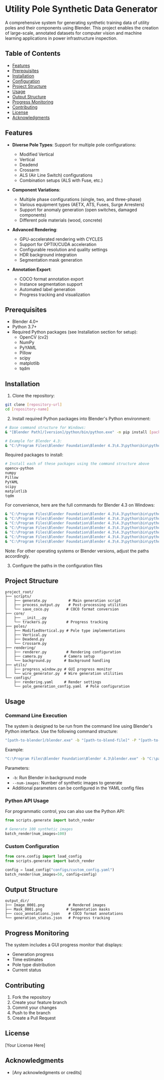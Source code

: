 # Utility Pole Synthetic Data Generator

A comprehensive system for generating synthetic training data of utility poles and their components using Blender. This project enables the creation of large-scale, annotated datasets for computer vision and machine learning applications in power infrastructure inspection.

## Table of Contents
- [Features](#features)
- [Prerequisites](#prerequisites)
- [Installation](#installation)
- [Configuration](#configuration)
- [Project Structure](#project-structure)
- [Usage](#usage)
- [Output Structure](#output-structure)
- [Progress Monitoring](#progress-monitoring)
- [Contributing](#contributing)
- [License](#license)
- [Acknowledgments](#acknowledgments)

## Features

- **Diverse Pole Types**: Support for multiple pole configurations:
  - Modified Vertical
  - Vertical
  - Deadend
  - Crossarm
  - ALS (Air Line Switch) configurations
  - Combination setups (ALS with Fuse, etc.)

- **Component Variations**:
  - Multiple phase configurations (single, two, and three-phase)
  - Various equipment types (AETX, ATS, Fuses, Surge Arresters)
  - Support for anomaly generation (open switches, damaged components)
  - Different pole materials (wood, concrete)

- **Advanced Rendering**:
  - GPU-accelerated rendering with CYCLES
  - Support for OPTIX/CUDA acceleration
  - Configurable resolution and quality settings
  - HDR background integration
  - Segmentation mask generation

- **Annotation Export**:
  - COCO format annotation export
  - Instance segmentation support
  - Automated label generation
  - Progress tracking and visualization

## Prerequisites

- Blender 4.0+
- Python 3.7+
- Required Python packages (see Installation section for setup):
  - OpenCV (cv2)
  - NumPy
  - PyYAML
  - Pillow
  - scipy
  - matplotlib
  - tqdm

## Installation

1. Clone the repository:

```bash
git clone [repository-url]
cd [repository-name]
```

2. Install required Python packages into Blender's Python environment:

```bash
# Base command structure for Windows:
& "[Blender Path]/[version]/python/bin/python.exe" -m pip install [package] --target "[Blender Path]/[version]/python/Lib/site-packages"

# Example for Blender 4.3:
& "C:\Program Files\Blender Foundation\Blender 4.3\4.3\python\bin\python.exe" -m pip install opencv-python --target "C:\Program Files\Blender Foundation\Blender 4.3\4.3\python\Lib\site-packages"
```

Required packages to install:
```bash
# Install each of these packages using the command structure above
opencv-python
numpy
Pillow
PyYAML
scipy
matplotlib
tqdm
```

For convenience, here are the full commands for Blender 4.3 on Windows:
```bash
& "C:\Program Files\Blender Foundation\Blender 4.3\4.3\python\bin\python.exe" -m pip install opencv-python --target "C:\Program Files\Blender Foundation\Blender 4.3\4.3\python\Lib\site-packages"
& "C:\Program Files\Blender Foundation\Blender 4.3\4.3\python\bin\python.exe" -m pip install numpy --target "C:\Program Files\Blender Foundation\Blender 4.3\4.3\python\Lib\site-packages"
& "C:\Program Files\Blender Foundation\Blender 4.3\4.3\python\bin\python.exe" -m pip install Pillow --target "C:\Program Files\Blender Foundation\Blender 4.3\4.3\python\Lib\site-packages"
& "C:\Program Files\Blender Foundation\Blender 4.3\4.3\python\bin\python.exe" -m pip install PyYAML --target "C:\Program Files\Blender Foundation\Blender 4.3\4.3\python\Lib\site-packages"
& "C:\Program Files\Blender Foundation\Blender 4.3\4.3\python\bin\python.exe" -m pip install scipy --target "C:\Program Files\Blender Foundation\Blender 4.3\4.3\python\Lib\site-packages"
& "C:\Program Files\Blender Foundation\Blender 4.3\4.3\python\bin\python.exe" -m pip install matplotlib --target "C:\Program Files\Blender Foundation\Blender 4.3\4.3\python\Lib\site-packages"
& "C:\Program Files\Blender Foundation\Blender 4.3\4.3\python\bin\python.exe" -m pip install tqdm --target "C:\Program Files\Blender Foundation\Blender 4.3\4.3\python\Lib\site-packages"
```

Note: For other operating systems or Blender versions, adjust the paths accordingly.

3. Configure the paths in the configuration files

## Project Structure

```
project_root/
├── scripts/
│   ├── generate.py          # Main generation script
│   ├── process_output.py    # Post-processing utilities
│   └── save_coco.py        # COCO format conversion
├── core/
│   ├── __init__.py
│   └── trackers.py         # Progress tracking
├── poles/
│   ├── ModifiedVertical.py # Pole type implementations
│   ├── Vertical.py
│   ├── Deadend.py
│   └── Crossarm.py
├── rendering/
│   ├── renderer.py         # Rendering configuration
│   ├── camera.py          # Camera setup
│   └── background.py      # Background handling
├── utils/
│   ├── progress_window.py # GUI progress monitor
│   └── wire_generator.py  # Wire generation utilities
└── configs/
    ├── rendering.yaml     # Render settings
    └── pole_generation_config.yaml  # Pole configuration
```

## Usage

### Command Line Execution

The system is designed to be run from the command line using Blender's Python interface. Use the following command structure:

```bash
"[path-to-blender]/blender.exe" -b "[path-to-blend-file]" -P "[path-to-script]/generate.py" -- --num-images <count>
```

Example:
```bash
"C:\Program Files\Blender Foundation\Blender 4.3\blender.exe" -b "C:\path\to\your\scene.blend" -P Synthetic-Data/scripts/generate.py -- --num-images 5
```

Parameters:
- `-b`: Run Blender in background mode
- `--num-images`: Number of synthetic images to generate
- Additional parameters can be configured in the YAML config files

### Python API Usage

For programmatic control, you can also use the Python API:

```python
from scripts.generate import batch_render

# Generate 100 synthetic images
batch_render(num_images=100)
```

### Custom Configuration

```python
from core.config import load_config
from scripts.generate import batch_render

config = load_config("configs/custom_config.yaml")
batch_render(num_images=50, config=config)
```

## Output Structure

```
output_dir/
├── Image_0001.png           # Rendered images
├── Mask_0001.png           # Segmentation masks
├── coco_annotations.json    # COCO format annotations
└── generation_status.json   # Progress tracking
```

## Progress Monitoring

The system includes a GUI progress monitor that displays:
- Generation progress
- Time estimates
- Pole type distribution
- Current status

## Contributing

1. Fork the repository
2. Create your feature branch
3. Commit your changes
4. Push to the branch
5. Create a Pull Request

## License

[Your License Here]

## Acknowledgments

- [Any acknowledgments or credits]
